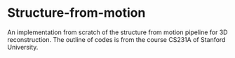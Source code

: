# Structure-from-motion
An implementation from scratch of the structure from motion pipeline for 3D reconstruction. The outline of codes is from the course CS231A of Stanford University.
